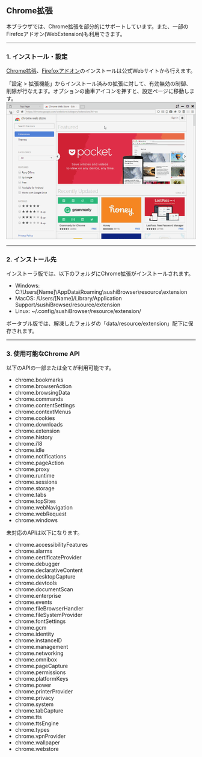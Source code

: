 ## Chrome拡張

本ブラウザでは、Chrome拡張を部分的にサポートしています。また、一部のFirefoxアドオン(WebExtension)も利用できます。  

*********

### 1. インストール・設定

[Chrome拡張](https://chrome.google.com/webstore/category/extensions)、[Firefoxアドオン](https://addons.mozilla.org/)のインストールは公式Webサイトから行えます。

「設定 > 拡張機能」からインストール済みの拡張に対して、有効無効の制御、削除が行なえます。オプションの歯車アイコンを押すと、設定ページに移動します。
![extension](img/extension.gif)

*********


### 2. インストール先
インストーラ版では、以下のフォルダにChrome拡張がインストールされます。

- Windows: C:\Users[Name]\AppData\Roaming\sushiBrowser\resource\extension
- MacOS: /Users/[Name]/Library/Application Support/sushiBrowser/resource/extension
- Linux: ~/.config/sushiBrowser/resource/extension/

ポータブル版では、解凍したフォルダの「data/resource/extension」配下に保存されます。

*********


### 3. 使用可能なChrome API
以下のAPIの一部または全てが利用可能です。

- chrome.bookmarks
- chrome.browserAction
- chrome.browsingData
- chrome.commands
- chrome.contentSettings
- chrome.contextMenus
- chrome.cookies
- chrome.downloads
- chrome.extension
- chrome.history
- chrome.i18
- chrome.idle
- chrome.notifications
- chrome.pageAction
- chrome.proxy
- chrome.runtime
- chrome.sessions
- chrome.storage
- chrome.tabs
- chrome.topSites
- chrome.webNavigation
- chrome.webRequest
- chrome.windows


未対応のAPIは以下になります。

- chrome.accessibilityFeatures
- chrome.alarms
- chrome.certificateProvider
- chrome.debugger
- chrome.declarativeContent
- chrome.desktopCapture
- chrome.devtools
- chrome.documentScan
- chrome.enterprise
- chrome.events
- chrome.fileBrowserHandler
- chrome.fileSystemProvider
- chrome.fontSettings
- chrome.gcm
- chrome.identity
- chrome.instanceID
- chrome.management
- chrome.networking
- chrome.omnibox
- chrome.pageCapture
- chrome.permissions
- chrome.platformKeys
- chrome.power
- chrome.printerProvider
- chrome.privacy
- chrome.system
- chrome.tabCapture
- chrome.tts
- chrome.ttsEngine
- chrome.types
- chrome.vpnProvider
- chrome.wallpaper
- chrome.webstore
